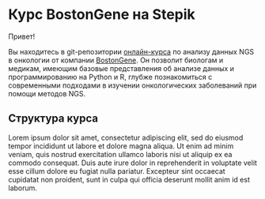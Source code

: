 # Курс BostonGene на Stepik
Привет!

Вы находитесь в git-репозитории [онлайн-курса](https://stepik.org/course/85687) по анализу данных NGS в онкологии от компании [BostonGene](https://bostongene.com). Он позволит биологам и медикам, имеющим базовые представления об анализе данных и программированию на Python и R, глубже познакомиться с современными подходами в изучении онкологических заболеваний при помощи методов NGS.

## Структура курса
Lorem ipsum dolor sit amet, consectetur adipiscing elit, sed do eiusmod tempor incididunt ut labore et dolore magna aliqua. Ut enim ad minim veniam, quis nostrud exercitation ullamco laboris nisi ut aliquip ex ea commodo consequat. Duis aute irure dolor in reprehenderit in voluptate velit esse cillum dolore eu fugiat nulla pariatur. Excepteur sint occaecat cupidatat non proident, sunt in culpa qui officia deserunt mollit anim id est laborum.
